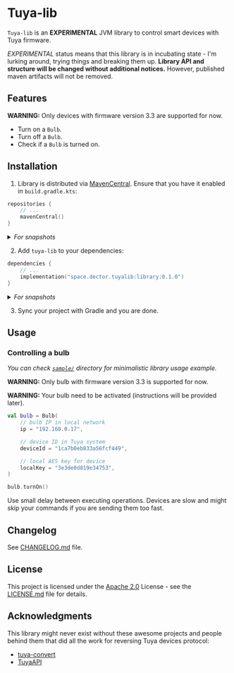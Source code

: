 # Tuya-lib

`Tuya-lib` is an **EXPERIMENTAL** JVM library to control smart devices with Tuya firmware.

_EXPERIMENTAL_ status means that this library is in incubating state - I'm lurking around, trying things and breaking
them up. **Library API and structure will be changed without additional notices.** However, published maven artifacts
will not be removed.

## Features

**WARNING:** Only devices with firmware version 3.3 are supported for now.

- Turn on a `Bulb`.
- Turn off a `Bulb`.
- Check if a `Bulb` is turned on.

## Installation

1. Library is distributed via [MavenCentral](https://search.maven.org/artifact/space.dector.tuyalib/library). Ensure
   that you have it enabled in `build.gradle.kts`:

```kotlin
repositories {
    // ...
    mavenCentral()
}
```

<details><summary><i>For snapshots</i></summary>

```kotlin
repositories {
    // ...
    maven("https://maven.pkg.jetbrains.space/dector/p/tuya-lib/mvn")
}
```

</details>

2. Add `tuya-lib` to your dependencies:

```kotlin
dependencies {
    // ...
    implementation("space.dector.tuyalib:library:0.1.0")
}
```

<details><summary><i>For snapshots</i></summary>

```kotlin
repositories {
    // ...
    implementation("space.dector.tuyalib:library:0.1.1-SNAPSHOT")
}
```

</details>

3. Sync your project with Gradle and you are done.

## Usage

### Controlling a bulb

_You can check [`sample/`](sample/) directory for minimalistic library usage example._

**WARNING:** Only bulb with firmware version 3.3 is supported for now.

**WARNING:** Your bulb need to be activated (instructions will be provided later).

```kotlin
val bulb = Bulb(
    // bulb IP in local network
    ip = "192.168.0.17",

    // device ID in Tuya system
    deviceId = "1ca7b0eb833a56fcf449",

    // local AES key for device
    localKey = "3e3de0d819e34753",
)

bulb.turnOn()
```

Use small delay between executing operations. Devices are slow and might skip your commands if you are sending them too
fast.

## Changelog

See [CHANGELOG.md](CHANGELOG.md) file.

## License

This project is licensed under the [Apache 2.0](https://choosealicense.com/licenses/apache-2.0/) License - see
the [LICENSE.md](LICENSE.md) file for details.

## Acknowledgments

This library might never exist without these awesome projects and people behind them that did all the work for reversing
Tuya devices protocol:

- [tuya-convert](https://github.com/ct-Open-Source/tuya-convert)
- [TuyaAPI](https://github.com/TuyaAPI/)
